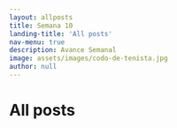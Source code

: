 ```yaml
---
layout: allposts
title: Semana 10
landing-title: 'All posts'
nav-menu: true
description: Avance Semanal
image: assets/images/codo-de-tenista.jpg
author: null
---
```


<h1>All posts</h1>
